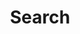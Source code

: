 ---
title: "Search"
#date: 2022-03-06
slug: "search"
layout: "search"
outputs:
    - html
    - json
menu:
    main:
#        name: 
        weight: 5
        params: 
            icon: search

#comments: false
---